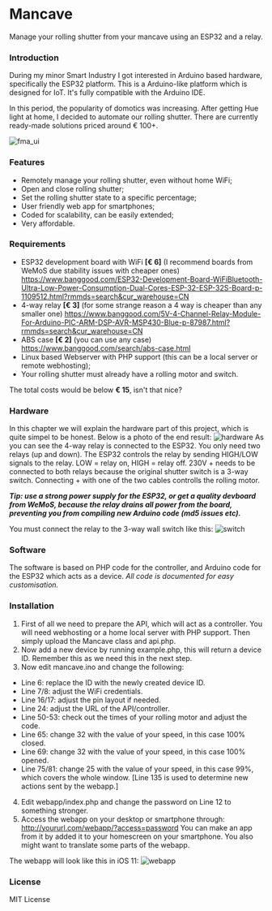 # Mancave
Manage your rolling shutter from your mancave using an ESP32 and a relay.

### Introduction
During my minor Smart Industry I got interested in Arduino based hardware, specifically the ESP32 platform. This is a Arduino-like platform which is designed for IoT. It's fully compatible with the Arduino IDE.

In this period, the popularity of domotics was increasing. After getting Hue light at home, I decided to automate our rolling shutter. There are currently ready-made solutions priced around € 100+.

![fma_ui](https://cldup.com/dTxpPi9lDf.thumb.png)

### Features
- Remotely manage your rolling shutter, even without home WiFi;
- Open and close rolling shutter;
- Set the rolling shutter state to a specific percentage;
- User friendly web app for smartphones;
- Coded for scalability, can be easily extended;
- Very affordable.

### Requirements
- ESP32 development board with WiFi **[€ 6]** (I recommend boards from WeMoS due stability issues with cheaper ones)
https://www.banggood.com/ESP32-Development-Board-WiFiBluetooth-Ultra-Low-Power-Consumption-Dual-Cores-ESP-32-ESP-32S-Board-p-1109512.html?rmmds=search&cur_warehouse=CN
- 4-way relay **[€ 3]** (for some strange reason a 4 way is cheaper than any smaller one)
https://www.banggood.com/5V-4-Channel-Relay-Module-For-Arduino-PIC-ARM-DSP-AVR-MSP430-Blue-p-87987.html?rmmds=search&cur_warehouse=CN
- ABS case **[€ 2]** (you can use any case)
https://www.banggood.com/search/abs-case.html
- Linux based Webserver with PHP support (this can be a local server or remote webhosting);
- Your rolling shutter must already have a rolling motor and switch.

The total costs would be below **€ 15**, isn't that nice?

### Hardware
In this chapter we will explain the hardware part of this project, which is quite simpel to be honest. Below is a photo of the end result:
![hardware](https://i.imgur.com/bCHh407.jpg)
As you can see the 4-way relay is connected to the ESP32. You only need two relays (up and down). The ESP32 controls the relay by sending HIGH/LOW signals to the relay. LOW = relay on, HIGH = relay off. 230V + needs to be connected to both relays because the original shutter switch is a 3-way switch. Connecting + with one of the two cables controlls the rolling motor.

***Tip: use a strong power supply for the ESP32, or get a quality devboard from WeMoS, because the relay drains all power from the board, preventing you from compiling new Arduino code (md5 issues etc).***

You must connect the relay to the 3-way wall switch like this:
![switch](https://i.imgur.com/dMwwKW7.jpg)

### Software
The software is based on PHP code for the controller, and Arduino code for the ESP32 which acts as a device.
*All code is documented for easy customisation.*

### Installation
1. First of all we need to prepare the API, which will act as a controller. You will need webhosting or a home local server with PHP support. Then simply upload the Mancave class and api.php.
2. Now add a new device by running example.php, this will return a device ID. Remember this as we need this in the next step.
3. Now edit mancave.ino and change the following:
- Line 6: replace the ID with the newly created device ID.
- Line 7/8: adjust the WiFi credentials.
- Line 16/17: adjust the pin layout if needed.
- Line 24: adjust the URL of the API/controller.
- Line 50-53: check out the times of your rolling motor and adjust the code.
- Line 65: change 32 with the value of your speed, in this case 100% closed.
- Line 69: change 32 with the value of your speed, in this case 100% opened.
- Line 75/81: change 25 with the value of your speed, in this case 99%, which covers the whole window.
[Line 135 is used to determine new actions sent by the webapp.]
4. Edit webapp/index.php and change the password on Line 12 to something stronger.
5. Access the webapp on your desktop or smartphone through: http://yoururl.com/webapp/?access=password
You can make an app from it by added it to your homescreen on your smartphone. You also might want to translate some parts of the webapp.

The webapp will look like this in iOS 11:
![webapp](https://i.imgur.com/9a7L0mB.jpg)

### License
MIT License